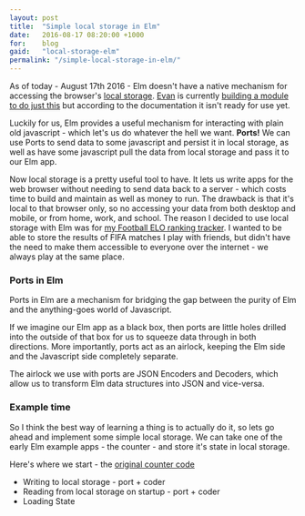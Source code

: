 ```yaml
---
layout: post
title:  "Simple local storage in Elm"
date:   2016-08-17 08:20:00 +1000
for:    blog
gaid:   "local-storage-elm"
permalink: "/simple-local-storage-in-elm/"
---
```


As of today - August 17th 2016 - Elm doesn't have a native mechanism for accessing the browser's [local storage][local-storage]. [Evan][evan-twitter]
is currently [building a module to do just this][native-storage] but according to the documentation it isn't ready for use yet.

Luckily for us, Elm provides a useful mechanism for interacting with plain old javascript - which let's us do whatever the hell we want. **Ports!** We can
use Ports to send data to some javascript and persist it in local storage, as well as have some javascript pull the data from local storage and pass it
to our Elm app.

Now local storage is a pretty useful tool to have. It lets us write apps for the web browser without needing to send data back to a server - which costs
time to build and maintain as well as money to run. The drawback is that it's local to that browser only, so no accessing your data from both
desktop and mobile, or from home, work, and school. The reason I decided to use local storage with Elm was for [my Football ELO ranking tracker][elo-site].
I wanted to be able to store the results of FIFA matches I play with friends, but didn't have the need to make them accessible to everyone over the internet - we
always play at the same place.

### Ports in Elm

Ports in Elm are a mechanism for bridging the gap between the purity of Elm and the anything-goes world of Javascript.

If we imagine our Elm app as a black box, then ports are little holes drilled into the outside of that box for us to
squeeze data through in both directions. More importantly, ports act as an airlock, keeping the Elm side and the Javascript
side completely separate.

The airlock we use with ports are JSON Encoders and Decoders, which allow us to transform Elm data structures into JSON and
vice-versa.

### Example time

So I think the best way of learning a thing is to actually do it, so lets go ahead and implement some simple local storage. We
can take one of the early Elm example apps - the counter - and store it's state in local storage.

Here's where we start - the [original counter code][counter-code]

* Writing to local storage - port + coder
* Reading from local storage on startup - port + coder
* Loading State

[local-storage]: https://mozilla.org/local-storage
[evan-twitter]: https://twitter.com/evancz
[native-storage]: https://github.com/evancz/elm-local-storage
[elo-site]: https://elo.bennyhallett.com
[counter-code]: https://guide.elm-lang.org
